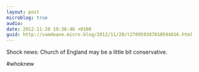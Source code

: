 ```yaml
---
layout: post
microblog: true
audio: 
date: 2012-11-20 19:38:46 +0100
guid: http://samdeane.micro.blog/2012/11/20/t270959387810594816.html
---
```

Shock news: Church of England may be a little bit conservative. 

#whoknew
